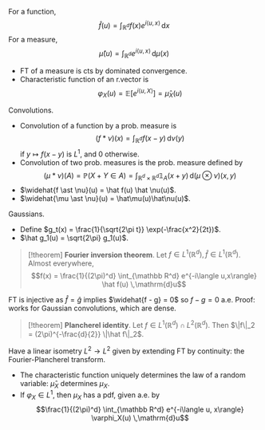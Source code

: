 For a function,
$$\hat f(u) = \int_{\mathbb R^d} f(x) e^{i\langle u, x\rangle} \,\mathrm{d}x$$
For a measure,
$$ \hat\mu(u) = \int_{\mathbb R^d} e^{i \langle u, x\rangle} \,\mathrm{d}\mu(x) $$
- FT of a measure is cts by dominated convergence.
- Characteristic function of an r.vector is $$ \varphi_X(u) = \mathbb E[e^{i\langle u, X\rangle}] = \hat\mu_X(u) $$

Convolutions.
- Convolution of a function by a prob. measure is $$ (f \ast \nu)(x) = \int_{\mathbb R^d} f(x-y) \,\mathrm{d}\nu(y) $$ if $y \mapsto f(x-y)$ is $L^1$, and 0 otherwise.
- Convolution of two prob. measures is the prob. measure defined by $$ (\mu \ast \nu)(A) = \mathbb P(X + Y \in A) = \int_{\mathbb R^d \times \mathbb R^d} \mathbb 1_A(x+y) \,\mathrm{d}(\mu \otimes \nu)(x,y) $$
- $\widehat{f \ast \nu}(u) = \hat f(u) \hat \nu(u)$.
- $\widehat{\mu \ast \nu}(u) = \hat\mu(u)\hat\nu(u)$.

Gaussians.
- Define $g_t(x) = \frac{1}{\sqrt{2\pi t}} \exp(-\frac{x^2}{2t})$.
- $\hat g_1(u) = \sqrt{2\pi} g_1(u)$.

> [!theorem]
> **Fourier inversion theorem**. Let $f \in L^1(\mathbb R^d), \hat f \in L^1(\mathbb R^d)$. Almost everywhere, $$f(x) = \frac{1}{(2\pi)^d} \int_{\mathbb R^d} e^{-i\langle u,x\rangle} \hat f(u) \,\mathrm{d}u$$

FT is injective as $\hat f = \hat g$ implies $\widehat{f - g} = 0$ so $f - g = 0$ a.e. Proof: works for Gaussian convolutions, which are dense.

> [!theorem]
> **Plancherel identity**. Let $f \in L^1(\mathbb R^d) \cap L^2(\mathbb R^d)$. Then $\|f\|_2 = (2\pi)^{-\frac{d}{2}} \|\hat f\|_2$.

Have a linear isometry $L^2 \to L^2$ given by extending FT by continuity: the Fourier-Plancherel transform.

- The characteristic function uniquely determines the law of a random variable: $\hat\mu_X$ determines $\mu_X$.
- If $\varphi_X \in L^1$, then $\mu_X$ has a pdf, given a.e. by $$\frac{1}{(2\pi)^d} \int_{\mathbb R^d} e^{-i\langle u, x\rangle} \varphi_X(u) \,\mathrm{d}u$$